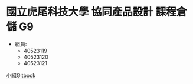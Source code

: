 # 國立虎尾科技大學 協同產品設計 課程倉儲 G9

- 組員:
  - 40523119
  - 40523120
  - 40523121

[小組Gitbook](https://s40523119.gitbook.io/cd2018/)
